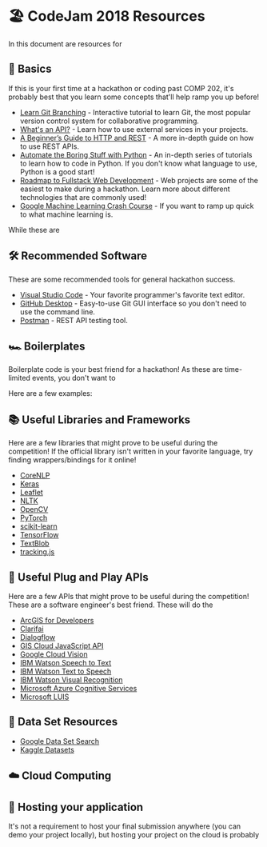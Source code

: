 # 🏖 CodeJam 2018 Resources
In this document are resources for

## 👶 Basics
If this is your first time at a hackathon or coding past COMP 202, it's probably best that you learn some concepts that'll help ramp you up before!
* [Learn Git Branching](https://learngitbranching.js.org/) - Interactive tutorial to learn Git, the most popular version control system for collaborative programming.
* [What's an API?](https://medium.freecodecamp.org/what-is-an-api-in-english-please-b880a3214a82) - Learn how to use external services in your projects.
* [A Beginner’s Guide to HTTP and REST](https://code.tutsplus.com/tutorials/a-beginners-guide-to-http-and-rest--net-16340) - A more in-depth guide on how to use REST APIs.
* [Automate the Boring Stuff with Python](https://automatetheboringstuff.com/) - An in-depth series of tutorials to learn how to code in Python. If you don't know what language to use, Python is a good start!
* [Roadmap to Fullstack Web Development](https://medium.com/codingthesmartway-com-blog/the-2018-roadmap-to-fullstack-web-development-8884ff02557a) - Web projects are some of the easiest to make during a hackathon. Learn more about different technologies that are commonly used!
* [Google Machine Learning Crash Course](https://developers.google.com/machine-learning/crash-course/ml-intro) - If you want to ramp up quick to what machine learning is.

While these are

## 🛠 Recommended Software
These are some recommended tools for general hackathon success. 
* [Visual Studio Code](https://code.visualstudio.com/) - Your favorite programmer's favorite text editor. 
* [GitHub Desktop](https://desktop.github.com/) - Easy-to-use Git GUI interface so you don't need to use the command line.
* [Postman](https://www.getpostman.com/) - REST API testing tool.

## 🏎 Boilerplates
Boilerplate code is your best friend for a hackathon! As these are time-limited events, you don't want to 

Here are a few examples:

## 📚 Useful Libraries and Frameworks
Here are a few libraries that might prove to be useful during the competition! If the official library isn't written in your favorite language, try finding wrappers/bindings for it online!
* [CoreNLP](https://github.com/stanfordnlp/CoreNLP)
* [Keras](https://keras.io/)
* [Leaflet](http://leafletjs.com/)
* [NLTK](http://www.nltk.org/)
* [OpenCV](https://pypi.org/project/opencv-python/)
* [PyTorch](https://pytorch.org/)
* [scikit-learn](http://scikit-learn.org/stable/)
* [TensorFlow](https://www.tensorflow.org/)
* [TextBlob](http://textblob.readthedocs.org/)
* [tracking.js](https://trackingjs.com/)

## 🔌 Useful Plug and Play APIs
Here are a few APIs that might prove to be useful during the competition! These are a software engineer's best friend. These will do the  
* [ArcGIS for Developers](https://developers.arcgis.com/)
* [Clarifai](https://www.clarifai.com/pricing)
* [Dialogflow](https://dialogflow.com/)
* [GIS Cloud JavaScript API](http://developers.giscloud.com/javascript-api/)
* [Google Cloud Vision](https://cloud.google.com/vision/)
* [IBM Watson Speech to Text](https://www.ibm.com/watson/services/speech-to-text/)
* [IBM Watson Text to Speech](https://www.ibm.com/watson/services/text-to-speech/)
* [IBM Watson Visual Recognition](https://www.ibm.com/watson/services/visual-recognition/)
* [Microsoft Azure Cognitive Services](https://azure.microsoft.com/en-ca/services/cognitive-services/)
* [Microsoft LUIS](https://www.luis.ai/)

## 🔢 Data Set Resources
* [Google Data Set Search](https://toolbox.google.com/datasetsearch)
* [Kaggle Datasets](https://www.kaggle.com/datasets)

## ☁️ Cloud Computing 

## 🏡 Hosting your application
It's not a requirement to host your final submission anywhere (you can demo your project locally), but hosting your project on the cloud is probably
